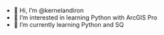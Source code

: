 - 👋 Hi, I’m @kernelandiron
- 👀 I’m interested in learning Python with ArcGIS Pro
- 🌱 I’m currently learning Python and SQ

<!---
kernelandiron/kernelandiron is a ✨ special ✨ repository because its `README.md` (this file) appears on your GitHub profile.
You can click the Preview link to take a look at your changes.
--->
